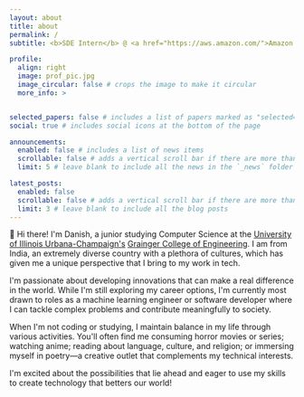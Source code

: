 ```yaml
---
layout: about
title: about
permalink: /
subtitle: <b>SDE Intern</b> @ <a href="https://aws.amazon.com/">Amazon Web Services</a>

profile:
  align: right
  image: prof_pic.jpg
  image_circular: false # crops the image to make it circular
  more_info: >


selected_papers: false # includes a list of papers marked as "selected={true}"
social: true # includes social icons at the bottom of the page

announcements:
  enabled: false # includes a list of news items
  scrollable: false # adds a vertical scroll bar if there are more than 3 news items
  limit: 5 # leave blank to include all the news in the `_news` folder

latest_posts:
  enabled: false
  scrollable: false # adds a vertical scroll bar if there are more than 3 new posts items
  limit: 3 # leave blank to include all the blog posts
---
```


👋 Hi there! I'm Danish, a junior studying Computer Science at the <a href="https://illinois.edu/">University of Illinois Urbana-Champaign's</a> <a href="https://grainger.illinois.edu/">Grainger College of Engineering</a>. I am from India, an extremely diverse country with a plethora of cultures, which has given me a unique perspective that I bring to my work in tech.

I'm passionate about developing innovations that can make a real difference in the world. While I'm still exploring my career options, I'm currently most drawn to roles as a machine learning engineer or software developer where I can tackle complex problems and contribute meaningfully to society.

When I'm not coding or studying, I maintain balance in my life through various activities. You'll often find me consuming horror movies or series; watching anime; reading about language, culture, and religion; or immersing myself in poetry—a creative outlet that complements my technical interests.

I'm excited about the possibilities that lie ahead and eager to use my skills to create technology that betters our world!
